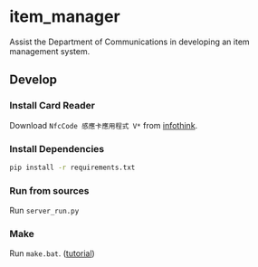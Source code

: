 # item_manager
Assist the Department of Communications in developing an item management system.

Develop
-------
### Install Card Reader
Download `NfcCode 感應卡應用程式 V*` from [infothink](https://web.infothink.com.tw/zh-hant/node/8).

### Install Dependencies
```bash
pip install -r requirements.txt
```

### Run from sources
Run `server_run.py`

### Make
Run `make.bat`. ([tutorial](./docs/build.md))
